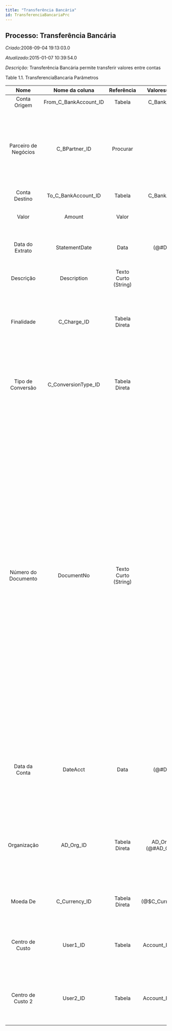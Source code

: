 ```yaml
---
title: "Transferência Bancária"
id: TransferenciaBancariaPrc
---
```

<div id="d249218e1" class="section chapter">

<div class="titlepage">

<div>

<div>

## Processo: Transferência Bancária

</div>

</div>

</div>

<span class="emphasis"> *Criado:*</span>2008-09-04 19:13:03.0

<span class="emphasis">*Atualizado:*</span>2015-01-07 10:39:54.0

<span class="emphasis"> *Descrição:* </span>Transferência Bancária
permite transferir valores entre contas

<div id="d249218e17" class="table">

<div class="table-title">

Table 1.1. TransferenciaBancaria
Parâmetros

</div>

<div class="table-contents">

|         Nome         |      Nome da coluna      |      Referência      |        Valores(Padrão)         |                  Descrição                   |                                                                                                                                                                                                                                                                                                                                                       Comentário/Ajuda                                                                                                                                                                                                                                                                                                                                                       |
| :------------------: | :----------------------: | :------------------: | :----------------------------: | :------------------------------------------: | :--------------------------------------------------------------------------------------------------------------------------------------------------------------------------------------------------------------------------------------------------------------------------------------------------------------------------------------------------------------------------------------------------------------------------------------------------------------------------------------------------------------------------------------------------------------------------------------------------------------------------------------------------------------------------------------------------------------------------: |
|     Conta Origem     | From\_C\_BankAccount\_ID |        Tabela        |         C\_BankAccount         |                     null                     |                                                                                                                                                                                                                                                                                                                                                             null                                                                                                                                                                                                                                                                                                                                                             |
| Parceiro de Negócios |     C\_BPartner\_ID      |       Procurar       |                                |     Identifica um Parceiro de Negócios.      |                                                                                                                                                                                                                                                                             Um "Parceiro de Negócios" é qualquer um com quem você transaciona. Isto pode incluir Fornecedores, Clientes, Funcionários, Vendedores, Representantes de Venda, etc.                                                                                                                                                                                                                                                                             |
|    Conta Destino     |  To\_C\_BankAccount\_ID  |        Tabela        |         C\_BankAccount         |                     null                     |                                                                                                                                                                                                                                                                                                                                                             null                                                                                                                                                                                                                                                                                                                                                             |
|        Valor         |          Amount          |        Valor         |                                |         Valor em uma moeda definida          |                                                                                                                                                                                                                                                                                                                                    O "Valor" indica o valor para esta linha de documento.                                                                                                                                                                                                                                                                                                                                    |
|   Data do Extrato    |      StatementDate       |         Data         |           (@\#Date@)           |               Data do extrato                |                                                                                                                                                                                                                                                                                                                             O campo "Data do Extrato" define a data desta declaração (extrato).                                                                                                                                                                                                                                                                                                                              |
|      Descrição       |       Description        | Texto Curto (String) |                                |   Descrição resumida opcional do registro    |                                                                                                                                                                                                                                                                                                                                          Uma descrição é limitada a 255 caracteres.                                                                                                                                                                                                                                                                                                                                          |
|      Finalidade      |      C\_Charge\_ID       |    Tabela Direta     |                                |           Finalidade do lançamento           |                                                                                                                                                                                                                                                                                                  O campo "Finalidade" indica a finalidade do lançamento, ou o tipo de despesa/receita (Manipulação, Despacho, Re-estocagem)                                                                                                                                                                                                                                                                                                  |
|  Tipo de Conversão   |  C\_ConversionType\_ID   |    Tabela Direta     |                                |     Tipo de Taxa de Conversão de Moedas      |                                                                                                                                                                                                                                                                                  O Tipo de Taxas de Conversão de Moedas define diferentes tipos de taxas, ex. taxas Spot (mercado à vista), taxas Corporativas e/ou taxas de Compra/Venda.                                                                                                                                                                                                                                                                                   |
| Número do Documento  |        DocumentNo        | Texto Curto (String) |                                | Documenta o número seqüencial dos documentos | O número do documento é usualmente gerado automaticamente pelo sistema e determinado pelo tipo de documento. Se o documento não for salvo, o número preliminar é mostrado em "\< \> ". Se o tipo do seu documento não tiver uma seqüência de documentação automática definida, o campo estará vazio ao criar um novo documento. Isto é para documentos que usualmente tem um número externo (como fatura do fornecedor). Se você deixar o campo vazio, o sistema vai gerar um número de documento por você. A seqüência de documento usada por este número de recuperação é definida na janela "Gerenciamento de Seqüência" com o nome "DocumentNo\_\< TableName\> ", onde TableName é o nome real da tabela (ex: C\_Order). |
|    Data da Conta     |         DateAcct         |         Data         |           (@\#Date@)           |                Data Contábil                 |                                                                                                                                                                                                                                                                             A "Data Contábil" indica a data a ser usada nos registros do livro de razão geral gerados a partir deste documento. É também usada para qualquer conversão de moeda.                                                                                                                                                                                                                                                                             |
|     Organização      |       AD\_Org\_ID        |    Tabela Direta     | AD\_Org (Trx)(@\#AD\_Org\_ID@) |  Entidade organizacional dentro da Empresa   |                                                                                                                                                                                                                                                                                 Uma "Organização" é uma unidade de sua "Empresa" ou "Entidade Legal" - os exemplos são loja, departamento. Você pode compartilhar dados entre organizações.                                                                                                                                                                                                                                                                                  |
|       Moeda De       |     C\_Currency\_ID      |    Tabela Direta     |      (@$C\_Currency\_ID@)      |          A Moeda para este registro          |                                                                                                                                                                                                                                                                                                                      Indica a moeda a ser utilizada ao fazer processos ou relatórios com este registro                                                                                                                                                                                                                                                                                                                       |
|   Centro de Custo    |        User1\_ID         |        Tabela        |      Account\_ID - User1       |               Centro de Custo                |                                                                                                                                                                                                                                                                                                          O "Centro de Custo" exibe os elementos opcionais que tenham sido definidos para esta combinação de contas.                                                                                                                                                                                                                                                                                                          |
|  Centro de Custo 2   |        User2\_ID         |        Tabela        |      Account\_ID - User2       |             Centro de Custo \#2              |                                                                                                                                                                                                                                                                                                          O "Centro de Custo" exibe os elementos opcionais que tenham sido definidos para esta combinação de contas.                                                                                                                                                                                                                                                                                                          |

</div>

</div>

  

</div>
